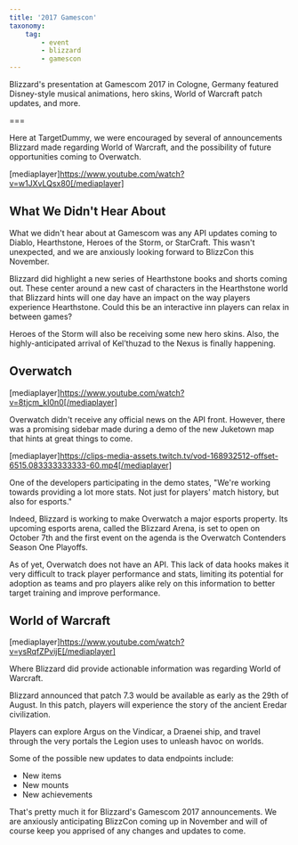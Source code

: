 ```yaml
---
title: '2017 Gamescon'
taxonomy:
    tag:
        - event
        - blizzard
        - gamescon
---
```


Blizzard's presentation at Gamescom 2017 in Cologne, Germany featured Disney-style musical animations, hero skins, World of Warcraft patch updates, and more.

===

Here at TargetDummy, we were encouraged by several of announcements Blizzard made regarding World of Warcraft, and the possibility of future opportunities coming to Overwatch.

[mediaplayer]https://www.youtube.com/watch?v=w1JXvLQsx80[/mediaplayer]

## What We Didn't Hear About

What we didn't hear about at Gamescom was any API updates coming to Diablo, Hearthstone, Heroes of the Storm, or StarCraft. This wasn't  unexpected, and we are anxiously looking forward to BlizzCon this November. 

Blizzard did highlight a new series of Hearthstone books and shorts coming out. These center around a new cast of characters in the Hearthstone world that Blizzard hints will one day have an impact on the way players experience Hearthstone. Could this be an interactive inn players can relax in between games?

Heroes of the Storm will also be receiving some new hero skins. Also, the highly-anticipated arrival of Kel’thuzad to the Nexus is finally happening.

## Overwatch

[mediaplayer]https://www.youtube.com/watch?v=8tjcm_kI0n0[/mediaplayer]

Overwatch didn't receive any official news on the API front. However, there was a promising sidebar made during a demo of the new Juketown map that hints at great things to come.

[mediaplayer]https://clips-media-assets.twitch.tv/vod-168932512-offset-6515.083333333333-60.mp4[/mediaplayer]

One of the developers participating in the demo states, "We're working towards providing a lot more stats. Not just for players' match history, but also for esports."

Indeed, Blizzard is working to make Overwatch a major esports property. Its upcoming esports arena, called the Blizzard Arena, is set to open on October 7th and the first event on the agenda is the Overwatch Contenders Season One Playoffs.

As of yet, Overwatch does not have an API. This lack of data hooks makes it very difficult to track player performance and stats, limiting its potential for adoption as teams and pro players alike rely on this information to better target training and improve performance.

## World of Warcraft

[mediaplayer]https://www.youtube.com/watch?v=ysRqfZPvijE[/mediaplayer]

Where Blizzard did provide actionable information was regarding World of Warcraft. 

Blizzard announced that patch 7.3 would be available as early as the 29th of August. In this patch, players will experience the story of the ancient Eredar civilization. 

Players can explore Argus on the Vindicar, a Draenei ship, and travel through the very portals the Legion uses to unleash havoc on worlds.

Some of the possible new updates to data endpoints include:

* New items
* New mounts
* New achievements

That's pretty much it for Blizzard's Gamescom 2017 announcements. We are anxiously anticipating BlizzCon coming up in November and will of course keep you apprised of any changes and updates to come.

